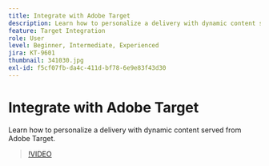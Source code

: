 ```yaml
---
title: Integrate with Adobe Target
description: Learn how to personalize a delivery with dynamic content served from Adobe Target.
feature: Target Integration
role: User
level: Beginner, Intermediate, Experienced
jira: KT-9601
thumbnail: 341030.jpg
exl-id: f5cf07fb-da4c-411d-bf78-6e9e83f43d30
---
```

# Integrate with Adobe Target

Learn how to personalize a delivery with dynamic content served from Adobe Target.

>[!VIDEO](https://video.tv.adobe.com/v/341030?quality=12&learn=on)
